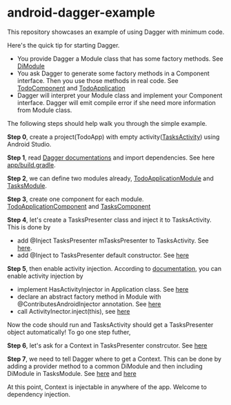 # android-dagger-example

This repository showcases an example of using Dagger with minimum code.

Here's the quick tip for starting Dagger.

* You provide Dagger a Module class that has some factory methods. See [DiModule](https://github.com/toliuweijing/android-dagger-example/blob/master/app/src/main/java/com/polythinking/weijingliu/todoapp/di/DiModule.java#L23)
* You ask Dagger to generate some factory methods in a Component interface. Then you use those methods in real code. See [TodoComponent](https://github.com/toliuweijing/android-dagger-example/blob/master/app/src/main/java/com/polythinking/weijingliu/todoapp/TodoApplicationComponent.java#L12) and [TodoApplication](https://github.com/toliuweijing/android-dagger-example/blob/master/app/src/main/java/com/polythinking/weijingliu/todoapp/TodoApplication.java#L28)
* Dagger will interpret your Module class and implement your Component interface. Dagger will emit compile error if she need more information from Module class.

The following steps should help walk you through the simple example.

**Step 0**, create a project(TodoApp) with empty activity([TasksActivity](https://github.com/toliuweijing/android-dagger-example/blob/master/app/src/main/java/com/polythinking/weijingliu/todoapp/tasks/view/TasksActivity.java)) using Android Studio.

**Step 1**, read [Dagger documentations](https://github.com/google/dagger#android-gradle) and import dependencies. See here [app/build.gradle](https://github.com/toliuweijing/android-dagger-example/blob/master/app/build.gradle#L36).

**Step 2**, we can define two modules already, [TodoApplicationModule](https://github.com/toliuweijing/android-dagger-example/blob/master/app/src/main/java/com/polythinking/weijingliu/todoapp/TodoApplicationModule.java) and [TasksModule](https://github.com/toliuweijing/android-dagger-example/blob/master/app/src/main/java/com/polythinking/weijingliu/todoapp/tasks/view/TasksModule.java). 

**Step 3**, create one component for each module. [TodoApplicationComponent](https://github.com/toliuweijing/android-dagger-example/blob/master/app/src/main/java/com/polythinking/weijingliu/todoapp/TodoApplicationComponent.java#L12) and [TasksComponent](https://github.com/toliuweijing/android-dagger-example/blob/master/app/src/main/java/com/polythinking/weijingliu/todoapp/tasks/view/TasksComponent.java)

**Step 4**, let's create a TasksPresenter class and inject it to TasksActivity. This is done by 
* add @Inject TasksPresenter mTasksPresenter to TasksActivity. See [here](https://github.com/toliuweijing/android-dagger-example/blob/master/app/src/main/java/com/polythinking/weijingliu/todoapp/tasks/view/TasksActivity.java#L19).
* add @Inject to TasksPresenter default constructor. See [here](https://github.com/toliuweijing/android-dagger-example/blob/master/app/src/main/java/com/polythinking/weijingliu/todoapp/tasks/view/TasksPresenter.java)

**Step 5**, then enable activity injection. According to [documentation](https://google.github.io/dagger//android.html), you can enable activity injection by
* implement HasActivityInjector in Application class. See [here](https://github.com/toliuweijing/android-dagger-example/blob/master/app/src/main/java/com/polythinking/weijingliu/todoapp/TodoApplication.java#L16) 
* declare an abstract factory method in Module with @ContributesAndroidInjector annotation. See [here](https://github.com/toliuweijing/android-dagger-example/blob/master/app/src/main/java/com/polythinking/weijingliu/todoapp/tasks/view/TasksModule.java#L26)
* call ActivityInector.inject(this), see [here](https://github.com/toliuweijing/android-dagger-example/blob/master/app/src/main/java/com/polythinking/weijingliu/todoapp/tasks/view/TasksActivity.java#L26)

Now the code should run and TasksActivity should get a TasksPresenter object automatically! To go one step futher, 

**Step 6**, let's ask for a Context in TasksPresenter constrcutor. See [here](https://github.com/toliuweijing/android-dagger-example/blob/master/app/src/main/java/com/polythinking/weijingliu/todoapp/tasks/view/TasksPresenter.java#L17)

**Step 7**, we need to tell Dagger where to get a Context. This can be done by adding a provider method to a common DiModule and then including DiModule in TasksModule. See [here](https://github.com/toliuweijing/android-dagger-example/blob/master/app/src/main/java/com/polythinking/weijingliu/todoapp/di/DiModule.java#L23) and [here](https://github.com/toliuweijing/android-dagger-example/blob/master/app/src/main/java/com/polythinking/weijingliu/todoapp/tasks/view/TasksModule.java#L19)

At this point, Context is injectable in anywhere of the app. Welcome to dependency injection.



